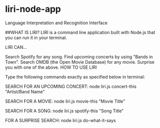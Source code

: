 # liri-node-app
Language Interpretation and Recognition Interface

##WHAT IS LIRI? LIRI is a command line application built with Node.js that you can run it in your terminal.

LIRI CAN...

Search Spotify for any song.
Find upcoming concerts by using "Bands in Town".
Search OMDB (the Open Movie Database) for any movie.
Surprise you with one of the above.
HOW TO USE LIRI

Type the following commands exactly as specified below in terminal:

SEARCH FOR AN UPCOMING CONCERT: node liri.js concert-this "Artist/Band Name"

SEARCH FOR A MOVIE: node liri.js movie-this "Movie Title"

SEARCH FOR A SONG: node liri.js spotify-this "Song Title"

FOR A SURPRISE SEARCH: node liri.js do-what-it-says